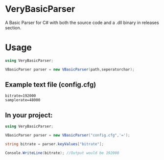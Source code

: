 # VeryBasicParser
A Basic Parser for C# with both the source code and a .dll binary in releases section.

# Usage

```csharp
using VeryBasicParser;

VBasicParser parser = new VBasicParser(path,seperatorchar);
```
## Example text file (config.cfg)

```
bitrate=192000
samplerate=48000
```
## In your project:
```csharp
using VeryBasicParser;

VBasicParser parser = new VBasicParser("config.cfg",'=');

string bitrate = parser.keyValues["bitrate"];

Console.WriteLine(bitrate); //Output would be 192000

```
